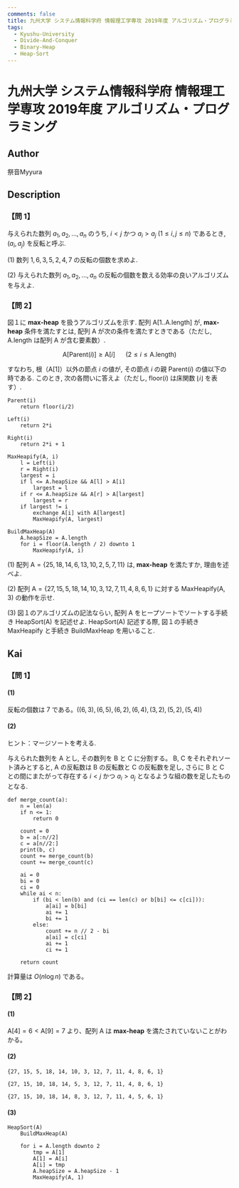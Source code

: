 ```yaml
---
comments: false
title: 九州大学 システム情報科学府 情報理工学専攻 2019年度 アルゴリズム・プログラミング
tags:
  - Kyushu-University
  - Divide-And-Conquer
  - Binary-Heap
  - Heap-Sort
---
```

# 九州大学 システム情報科学府 情報理工学専攻 2019年度 アルゴリズム・プログラミング

## **Author**
祭音Myyura

## **Description**
### 【問 1】
与えられた数列 $a_1, a_2, \ldots, a_n$ のうち, $i<j$ かつ $a_i>a_j \ (1 \le i,j \le n)$ であるとき, $(a_i, a_j)$ を反転と呼ぶ.    

(1) 数列 $1, 6, 3, 5, 2, 4, 7$ の反転の個数を求めよ.   

(2) 与えられた数列 $a_1, a_2, \ldots, a_n$ の反転の個数を数える効率の良いアルゴリズムを与えよ. 

### 【問 2】
図１に **max-heap** を扱うアルゴリズムを示す. 配列 A\[1..A.length\] が, **max-heap** 条件を満たすとは, 配列 A が次の条件を満たすときである（ただし, A.length は配列 A が含む要素数）. 

$$
\text{A}[\text{Parent}(i)] \ge \text{A}[i] \ \ \ \ \ \  (2 \le i \le \text{A.length})
$$

すなわち, 根（A\[1\]）以外の節点 $i$ の値が, その節点 $i$ の親 $\text{Parent}(i)$ の値以下の時である. このとき, 次の各問いに答えよ（ただし, floor($i$) は床関数 $\lfloor i \rfloor$ を表す）. 

```text
Parent(i)
    return floor(i/2)

Left(i)
    return 2*i

Right(i)
    return 2*i + 1

MaxHeapify(A, i)
    l = Left(i)
    r = Right(i)
    largest = i
    if l <= A.heapSize && A[l] > A[i]
        largest = l
    if r <= A.heapSize && A[r] > A[largest]
        largest = r
    if largest != i
        exchange A[i] with A[largest]
        MaxHeapify(A, largest)

BuildMaxHeap(A)
    A.heapSize = A.length
    for i = floor(A.length / 2) downto 1
        MaxHeapify(A, i)
```

(1) 配列 $\text{A}=\{25, 18, 14, 6, 13, 10, 2, 5, 7, 11\}$ は, **max-heap** を満たすか, 理由を述べよ.  

(2) 配列 $\text{A}=\{27, 15, 5, 18, 14, 10, 3, 12, 7, 11, 4, 8, 6, 1\}$ に対する MaxHeapify(A, 3) の動作を示せ.  

(3) 図１のアルゴリズムの記法ならい, 配列 A をヒープソートでソートする手続き HeapSort(A) を記述せよ. HeapSort(A) 記述する際, 図１の手続き MaxHeapify と手続き BuildMaxHeap を用いること.

## **Kai**
### 【問 1】
#### (1)
反転の個数は $7$ である。($(6, 3), (6, 5), (6, 2), (6, 4), (3, 2), (5, 2), (5, 4)$)

#### (2)
ヒント：マージソートを考える.

与えられた数列を A とし, その数列を B と C に分割する。
B, C をそれぞれソート済みとすると, A の反転数は B の反転数と C の反転数を足し, さらに B と C との間にまたがって存在する $i < j$ かつ $a_i > a_j$ となるような組の数を足したものとなる.

```text
def merge_count(a):
    n = len(a)
    if n <= 1:
        return 0
    
    count = 0
    b = a[:n//2]
    c = a[n//2:]
    print(b, c)
    count += merge_count(b)
    count += merge_count(c)
    
    ai = 0
    bi = 0
    ci = 0
    while ai < n:
        if (bi < len(b) and (ci == len(c) or b[bi] <= c[ci])):
            a[ai] = b[bi]
            ai += 1
            bi += 1
        else:
            count += n // 2 - bi
            a[ai] = c[ci]
            ai += 1
            ci += 1
    
    return count
```

計算量は $O(n \log n)$ である。

### 【問 2】
#### (1)
$\text{A}[4] = 6 < \text{A}[9] = 7$ より、配列 $\text{A}$ は **max-heap** を満たされていないことがわかる。

#### (2)
```
{27, 15, 5, 18, 14, 10, 3, 12, 7, 11, 4, 8, 6, 1}

{27, 15, 10, 18, 14, 5, 3, 12, 7, 11, 4, 8, 6, 1}

{27, 15, 10, 18, 14, 8, 3, 12, 7, 11, 4, 5, 6, 1}
```

#### (3)
```text
HeapSort(A)
    BuildMaxHeap(A)

    for i = A.length downto 2
        tmp = A[1]
        A[1] = A[i]
        A[i] = tmp
        A.heapSize = A.heapSize - 1
        MaxHeapify(A, 1)
```